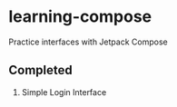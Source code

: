 # learning-compose
Practice interfaces with Jetpack Compose

## Completed
1. Simple Login Interface

